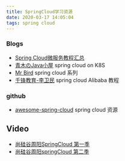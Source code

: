```yaml
---
title: SpringCloud学习资源
date: 2020-03-17 14:05:04
tags: spring cloud
---
```

### Blogs
 * [Spring Cloud微服务教程汇总](http://www.springcloud.wiki/)
 * [青木のJava小屋](https://qingmu.io/) spring cloud on K8S
 * [Mr Bird](https://mrbird.cc/tags/Spring-Cloud/) spring cloud 系列
 * [千锋教育-李卫民](https://www.funtl.com/zh/guide/Spring-Cloud-Alibaba.html) spring cloud Alibaba 教程 
 
### github
 * [awesome-spring-cloud](https://github.com/ityouknow/awesome-spring-cloud) spring cloud 资源
 
## Video 
   * [尚硅谷周阳SpringCloud 第一季](https://www.bilibili.com/video/av22613028)
   * [尚硅谷周阳springCloud 第二季](https://www.bilibili.com/video/av94620638)
 